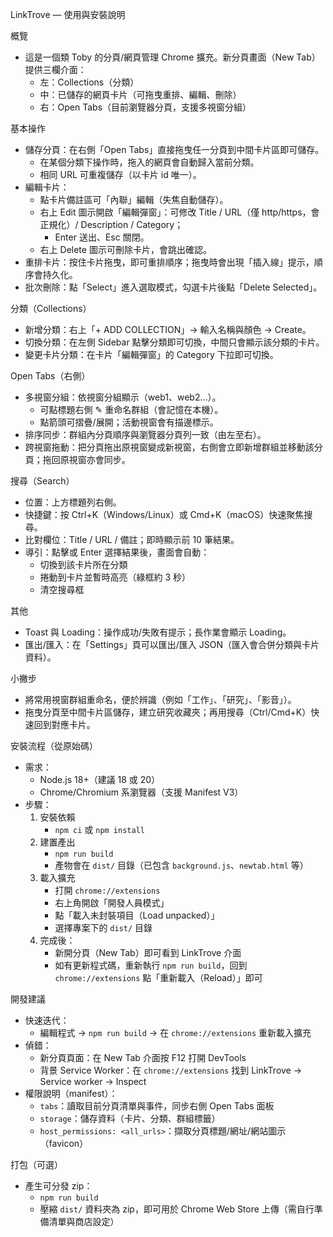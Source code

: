 LinkTrove — 使用與安裝說明

概覽

- 這是一個類 Toby 的分頁/網頁管理 Chrome 擴充。新分頁畫面（New Tab）提供三欄介面：
  - 左：Collections（分類）
  - 中：已儲存的網頁卡片（可拖曳重排、編輯、刪除）
  - 右：Open Tabs（目前瀏覽器分頁，支援多視窗分組）

基本操作

- 儲存分頁：在右側「Open Tabs」直接拖曳任一分頁到中間卡片區即可儲存。
  - 在某個分類下操作時，拖入的網頁會自動歸入當前分類。
  - 相同 URL 可重複儲存（以卡片 id 唯一）。
- 編輯卡片：
  - 點卡片備註區可「內聯」編輯（失焦自動儲存）。
  - 右上 Edit 圖示開啟「編輯彈窗」：可修改 Title / URL（僅 http/https，會正規化）/ Description / Category；
    - Enter 送出、Esc 關閉。
  - 右上 Delete 圖示可刪除卡片，會跳出確認。
- 重排卡片：按住卡片拖曳，即可重排順序；拖曳時會出現「插入線」提示，順序會持久化。
- 批次刪除：點「Select」進入選取模式，勾選卡片後點「Delete Selected」。

分類（Collections）

- 新增分類：右上「+ ADD COLLECTION」→ 輸入名稱與顏色 → Create。
- 切換分類：在左側 Sidebar 點擊分類即可切換，中間只會顯示該分類的卡片。
- 變更卡片分類：在卡片「編輯彈窗」的 Category 下拉即可切換。

Open Tabs（右側）

- 多視窗分組：依視窗分組顯示（web1、web2…）。
  - 可點標題右側 ✎ 重命名群組（會記憶在本機）。
  - 點箭頭可摺疊/展開；活動視窗會有描邊標示。
- 排序同步：群組內分頁順序與瀏覽器分頁列一致（由左至右）。
- 跨視窗拖動：把分頁拖出原視窗變成新視窗，右側會立即新增群組並移動該分頁；拖回原視窗亦會同步。

搜尋（Search）

- 位置：上方標題列右側。
- 快捷鍵：按 Ctrl+K（Windows/Linux）或 Cmd+K（macOS）快速聚焦搜尋。
- 比對欄位：Title / URL / 備註；即時顯示前 10 筆結果。
- 導引：點擊或 Enter 選擇結果後，畫面會自動：
  - 切換到該卡片所在分類
  - 捲動到卡片並暫時高亮（綠框約 3 秒）
  - 清空搜尋框

其他

- Toast 與 Loading：操作成功/失敗有提示；長作業會顯示 Loading。
- 匯出/匯入：在「Settings」頁可以匯出/匯入 JSON（匯入會合併分類與卡片資料）。

小撇步

- 將常用視窗群組重命名，便於辨識（例如「工作」、「研究」、「影音」）。
- 拖曳分頁至中間卡片區儲存，建立研究收藏夾；再用搜尋（Ctrl/Cmd+K）快速回到對應卡片。

安裝流程（從原始碼）

- 需求：
  - Node.js 18+（建議 18 或 20）
  - Chrome/Chromium 系瀏覽器（支援 Manifest V3）
- 步驟：
  1. 安裝依賴
     - `npm ci` 或 `npm install`
  2. 建置產出
     - `npm run build`
     - 產物會在 `dist/` 目錄（已包含 `background.js`、`newtab.html` 等）
  3. 載入擴充
     - 打開 `chrome://extensions`
     - 右上角開啟「開發人員模式」
     - 點「載入未封裝項目（Load unpacked）」
     - 選擇專案下的 `dist/` 目錄
  4. 完成後：
     - 新開分頁（New Tab）即可看到 LinkTrove 介面
     - 如有更新程式碼，重新執行 `npm run build`，回到 `chrome://extensions` 點「重新載入（Reload）」即可

開發建議

- 快速迭代：
  - 編輯程式 → `npm run build` → 在 `chrome://extensions` 重新載入擴充
- 偵錯：
  - 新分頁頁面：在 New Tab 介面按 F12 打開 DevTools
  - 背景 Service Worker：在 `chrome://extensions` 找到 LinkTrove → Service worker → Inspect
- 權限說明（manifest）：
  - `tabs`：讀取目前分頁清單與事件，同步右側 Open Tabs 面板
  - `storage`：儲存資料（卡片、分類、群組標籤）
  - `host_permissions: <all_urls>`：擷取分頁標題/網址/網站圖示（favicon）

打包（可選）

- 產生可分發 zip：
  - `npm run build`
  - 壓縮 `dist/` 資料夾為 zip，即可用於 Chrome Web Store 上傳（需自行準備清單與商店設定）
